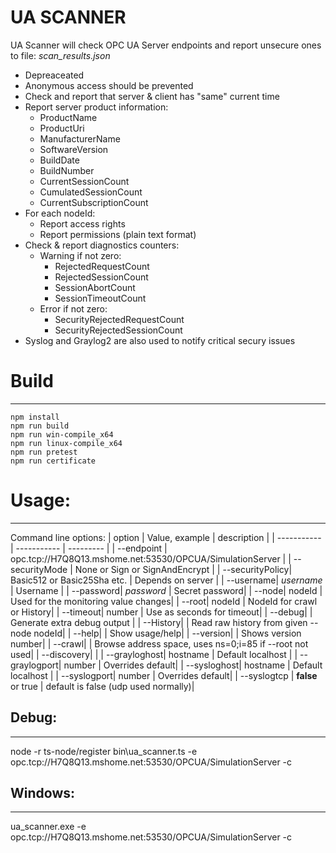 **UA SCANNER**
==============

UA Scanner will check OPC UA Server endpoints and report unsecure ones to file: *scan_results.json*
- Depreaceated
- Anonymous access should be prevented
- Check and report that server & client has "same" current time
- Report server product information:
  - ProductName
  - ProductUri
  - ManufacturerName
  - SoftwareVersion
  - BuildDate
  - BuildNumber
  - CurrentSessionCount
  - CumulatedSessionCount
  - CurrentSubscriptionCount
- For each nodeId:
  - Report access rights
  - Report permissions (plain text format)
- Check & report diagnostics counters:
  - Warning if not zero: 
    - RejectedRequestCount
    - RejectedSessionCount
    - SessionAbortCount
    - SessionTimeoutCount
  - Error if not zero:
    - SecurityRejectedRequestCount
    - SecurityRejectedSessionCount
- Syslog and Graylog2 are also used to notify critical secury issues

# Build
-------

	npm install
	npm run build
	npm run win-compile_x64
    npm run linux-compile_x64
    npm run pretest
	npm run certificate

# Usage:
--------
Command line options:
| option | Value, example | description |
| ----------- | ----------- | --------- |
| --endpoint | opc.tcp://H7Q8Q13.mshome.net:53530/OPCUA/SimulationServer |
| --securityMode | None or Sign or SignAndEncrypt |
| --securityPolicy| Basic512 or Basic25Sha etc. | Depends on server |
| --username| *username* | Username |
| --password| *password* | Secret password|
| --node| nodeId | Used for the monitoring value changes|
| --root| nodeId | NodeId for crawl or History|
| --timeout| number | Use as seconds for timeout|
| --debug| | Generate extra debug output |
| --History| | Read raw history from given --node nodeId|
| --help| | Show usage/help|
| --version| | Shows version number|
| --crawl| | Browse address space, uses ns=0;i=85 if --root not used|
| --discovery| |
| --grayloghost| hostname | Default localhost |
| --graylogport| number | Overrides default|
| --sysloghost| hostname | Default localhost |
| --syslogport| number | Overrides default|
| --syslogtcp | **false** or true | default is false (udp used normally)|

## Debug:
---------
node -r ts-node/register bin\ua_scanner.ts -e opc.tcp://H7Q8Q13.mshome.net:53530/OPCUA/SimulationServer -c 

## Windows:
-----------
ua_scanner.exe -e opc.tcp://H7Q8Q13.mshome.net:53530/OPCUA/SimulationServer -c
